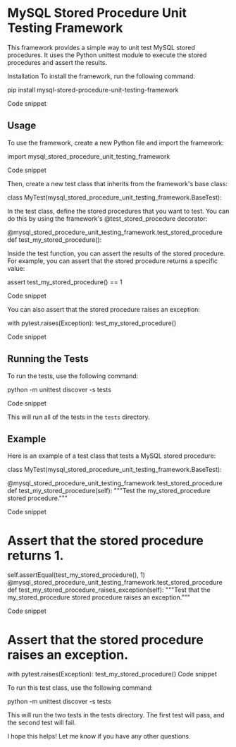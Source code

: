 # MySQL Stored Procedure Unit Testing Framework
This framework provides a simple way to unit test MySQL stored procedures. It uses the Python unittest module to execute the stored procedures and assert the results.

Installation
To install the framework, run the following command:

pip install mysql-stored-procedure-unit-testing-framework

Code snippet

## Usage

To use the framework, create a new Python file and import the framework:

import mysql_stored_procedure_unit_testing_framework

Code snippet

Then, create a new test class that inherits from the framework's base class:

class MyTest(mysql_stored_procedure_unit_testing_framework.BaseTest):

In the test class, define the stored procedures that you want to test. You can do this by using the framework's @test_stored_procedure decorator:

@mysql_stored_procedure_unit_testing_framework.test_stored_procedure def test_my_stored_procedure():

Inside the test function, you can assert the results of the stored procedure. For example, you can assert that the stored procedure returns a specific value:

assert test_my_stored_procedure() == 1

Code snippet

You can also assert that the stored procedure raises an exception:

with pytest.raises(Exception): test_my_stored_procedure()

Code snippet

## Running the Tests

To run the tests, use the following command:

python -m unittest discover -s tests

Code snippet

This will run all of the tests in the `tests` directory.

## Example

Here is an example of a test class that tests a MySQL stored procedure:

class MyTest(mysql_stored_procedure_unit_testing_framework.BaseTest):

@mysql_stored_procedure_unit_testing_framework.test_stored_procedure def test_my_stored_procedure(self): """Test the my_stored_procedure stored procedure."""

Code snippet
# Assert that the stored procedure returns 1.
self.assertEqual(test_my_stored_procedure(), 1)
@mysql_stored_procedure_unit_testing_framework.test_stored_procedure def test_my_stored_procedure_raises_exception(self): """Test that the my_stored_procedure stored procedure raises an exception."""

Code snippet
# Assert that the stored procedure raises an exception.
with pytest.raises(Exception):
  test_my_stored_procedure()
Code snippet

To run this test class, use the following command:

python -m unittest discover -s tests

This will run the two tests in the tests directory. The first test will pass, and the second test will fail.

I hope this helps! Let me know if you have any other questions.

